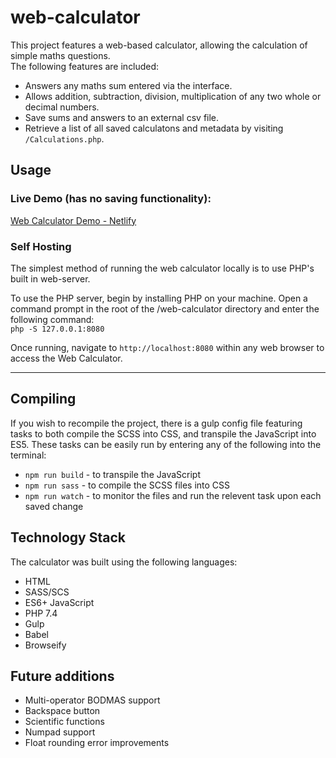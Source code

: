 # web-calculator

This project features a web-based calculator, allowing the calculation of simple maths questions.  
 The following features are included:
- Answers any maths sum entered via the interface.
- Allows addition, subtraction, division, multiplication of any two whole or decimal numbers.
- Save sums and answers to an external csv file.
- Retrieve a list of all saved calculatons and metadata by visiting `/Calculations.php`.


## Usage

### Live Demo (has no saving functionality):
[Web Calculator Demo - Netlify](https://www.google.com)


### Self Hosting

The simplest method of running the web calculator locally is to use PHP's built in web-server.  

To use the PHP server, begin by installing PHP on your machine. Open a command prompt in the root of the /web-calculator directory and enter the following command:  
`php -S 127.0.0.1:8080`

Once running, navigate to `http://localhost:8080` within any web browser to access the Web Calculator.

----

## Compiling
If you wish to recompile the project, there is a gulp config file featuring tasks to both compile the SCSS into CSS, and transpile the JavaScript into ES5.  These tasks can be easily run by entering any of the following into the terminal:
- `npm run build` - to transpile the JavaScript
- `npm run sass` - to compile the SCSS files into CSS
- `npm run watch` - to monitor the files and run the relevent task upon each saved change

## Technology Stack
The calculator was built using the following languages:
- HTML
- SASS/SCS
- ES6+ JavaScript
- PHP 7.4
- Gulp
- Babel 
- Browseify


## Future additions
- Multi-operator BODMAS support
- Backspace button
- Scientific functions
- Numpad support
- Float rounding error improvements